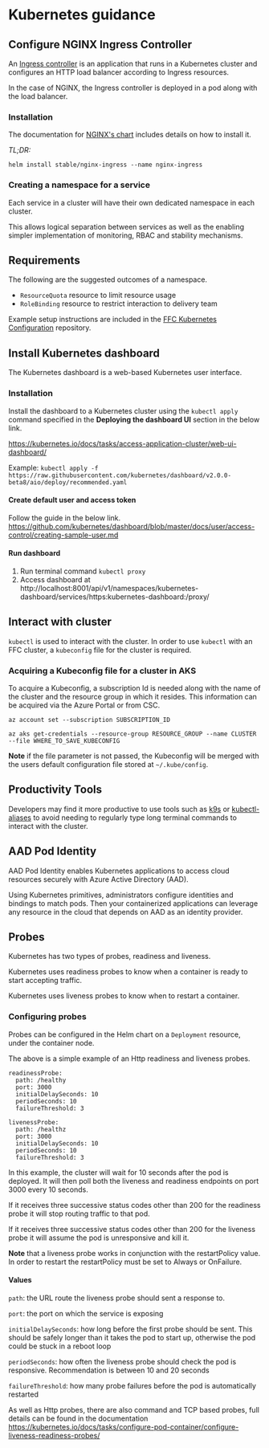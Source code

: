# Kubernetes guidance

## Configure NGINX Ingress Controller
An [Ingress controller](https://kubernetes.io/docs/concepts/services-networking/ingress-controllers/) is an application that runs in a Kubernetes cluster and configures an HTTP load balancer according to Ingress resources.

In the case of NGINX, the Ingress controller is deployed in a pod along with
the load balancer.

### Installation
The documentation for [NGINX's chart](https://github.com/helm/charts/blob/master/stable/nginx-ingress/README.md) includes details on how to install it.

*TL;DR:*

`helm install stable/nginx-ingress --name nginx-ingress`

### Creating a namespace for a service
Each service in a cluster will have their own dedicated namespace in each cluster.

This allows logical separation between services as well as the enabling simpler implementation of monitoring, RBAC and stability mechanisms.

## Requirements
The following are the suggested outcomes of a namespace.
- `ResourceQuota` resource to limit resource usage
- `RoleBinding` resource to restrict interaction to delivery team

Example setup instructions are included in the [FFC Kubernetes Configuration](https://github.com/DEFRA/ffc-kubernetes-configuration) repository.

## Install Kubernetes dashboard
The Kubernetes dashboard is a web-based Kubernetes user interface.

### Installation
Install the dashboard to a Kubernetes cluster using the `kubectl apply` command specified in the **Deploying the dashboard UI** section in the below link.

https://kubernetes.io/docs/tasks/access-application-cluster/web-ui-dashboard/

Example:
`kubectl apply -f https://raw.githubusercontent.com/kubernetes/dashboard/v2.0.0-beta8/aio/deploy/recommended.yaml`

#### Create default user and access token
Follow the guide in the below link.
https://github.com/kubernetes/dashboard/blob/master/docs/user/access-control/creating-sample-user.md

#### Run dashboard
1. Run terminal command `kubectl proxy`
1. Access dashboard at http://localhost:8001/api/v1/namespaces/kubernetes-dashboard/services/https:kubernetes-dashboard:/proxy/

## Interact with cluster
`kubectl` is used to interact with the cluster.  In order to use `kubectl` with an FFC cluster, a `kubeconfig` file for the cluster is required.

### Acquiring a Kubeconfig file for a cluster in AKS
To acquire a Kubeconfig, a subscription Id is needed along with the name of the cluster and the resource group in which it resides.  This information can be acquired via the Azure Portal or from CSC.

`az account set --subscription SUBSCRIPTION_ID`

`az aks get-credentials --resource-group RESOURCE_GROUP --name CLUSTER --file WHERE_TO_SAVE_KUBECONFIG`

**Note** if the file parameter is not passed, the Kubeconfig will be merged with the users default configuration file stored at `~/.kube/config`.

## Productivity Tools
Developers may find it more productive to use tools such as [k9s](https://github.com/derailed/k9s) or [kubectl-aliases](https://github.com/ahmetb/kubectl-aliases) to avoid needing to regularly type long terminal commands to interact with the cluster.

## AAD Pod Identity
AAD Pod Identity enables Kubernetes applications to access cloud resources securely with Azure Active Directory (AAD).

Using Kubernetes primitives, administrators configure identities and bindings to match pods. Then your containerized applications can leverage any resource in the cloud that depends on AAD as an identity provider.

## Probes
Kubernetes has two types of probes, readiness and liveness.

Kubernetes uses readiness probes to know when a container is ready to start accepting traffic.

Kubernetes uses liveness probes to know when to restart a container.

### Configuring probes
Probes can be configured in the Helm chart on a `Deployment` resource, under the container node.

The above is a simple example of an Http readiness and liveness probes.

```
readinessProbe:
  path: /healthy
  port: 3000
  initialDelaySeconds: 10
  periodSeconds: 10
  failureThreshold: 3

livenessProbe:
  path: /healthz
  port: 3000
  initialDelaySeconds: 10
  periodSeconds: 10
  failureThreshold: 3
```

In this example, the cluster will wait for 10 seconds after the pod is deployed.  It will then poll both the liveness and readiness endpoints on port 3000 every 10 seconds.  

If it receives three successive status codes other than 200 for the readiness probe it will stop routing traffic to that pod.

If it receives three successive status codes other than 200 for the liveness probe it will assume the pod is unresponsive and kill it.

**Note** that a liveness probe works in conjunction with the restartPolicy value. In order to restart the restartPolicy must be set to Always or OnFailure.

#### Values
`path`: the URL route the liveness probe should sent a response to.

`port`: the port on which the service is exposing

`initialDelaySeconds`: how long before the first probe should be sent. This should be safely longer than it takes the pod to start up, otherwise the pod could be stuck in a reboot loop

`periodSeconds`: how often the liveness probe should check the pod is responsive. Recommendation is between 10 and 20 seconds

`failureThreshold`: how many probe failures before the pod is automatically restarted

As well as Http probes, there are also command and TCP based probes, full details can be found in the documentation https://kubernetes.io/docs/tasks/configure-pod-container/configure-liveness-readiness-probes/

